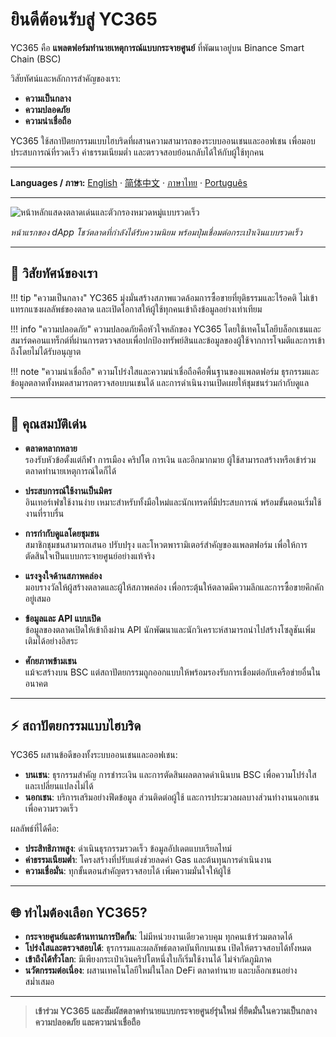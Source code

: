 # ยินดีต้อนรับสู่ YC365

YC365 คือ **แพลตฟอร์มทำนายเหตุการณ์แบบกระจายศูนย์** ที่พัฒนาอยู่บน Binance Smart Chain (BSC)

วิสัยทัศน์และหลักการสำคัญของเรา:

- **ความเป็นกลาง**
- **ความปลอดภัย**
- **ความน่าเชื่อถือ**

YC365 ใช้สถาปัตยกรรมแบบไฮบริดที่ผสานความสามารถของระบบออนเชนและออฟเชน เพื่อมอบประสบการณ์ที่รวดเร็ว ค่าธรรมเนียมต่ำ และตรวจสอบย้อนกลับได้ให้กับผู้ใช้ทุกคน

---

**Languages / ภาษา:** [English](../index.md) · [简体中文](../zh/index.md) · [ภาษาไทย](index.md) · [Português](../pt/index.md)

---

![หน้าหลักแสดงตลาดเด่นและตัวกรองหมวดหมู่แบบรวดเร็ว](../img/yc365/home-dashboard.png)

*หน้าแรกของ dApp โชว์ตลาดที่กำลังได้รับความนิยม พร้อมปุ่มเชื่อมต่อกระเป๋าเงินแบบรวดเร็ว*

---

## 🌟 วิสัยทัศน์ของเรา

!!! tip "ความเป็นกลาง"
    YC365 มุ่งมั่นสร้างสภาพแวดล้อมการซื้อขายที่ยุติธรรมและไร้อคติ ไม่เข้าแทรกแซงผลลัพธ์ของตลาด และเปิดโอกาสให้ผู้ใช้ทุกคนเข้าถึงข้อมูลอย่างเท่าเทียม

!!! info "ความปลอดภัย"
    ความปลอดภัยคือหัวใจหลักของ YC365 โดยใช้เทคโนโลยีบล็อกเชนและสมาร์ตคอนแทร็กต์ที่ผ่านการตรวจสอบเพื่อปกป้องทรัพย์สินและข้อมูลของผู้ใช้จากการโจมตีและการเข้าถึงโดยไม่ได้รับอนุญาต

!!! note "ความน่าเชื่อถือ"
    ความโปร่งใสและความน่าเชื่อถือคือพื้นฐานของแพลตฟอร์ม ธุรกรรมและข้อมูลตลาดทั้งหมดสามารถตรวจสอบบนเชนได้ และการดำเนินงานเปิดเผยให้ชุมชนร่วมกำกับดูแล

---

## 🚀 คุณสมบัติเด่น

- **ตลาดหลากหลาย**  
  รองรับหัวข้อตั้งแต่กีฬา การเมือง คริปโต การเงิน และอีกมากมาย ผู้ใช้สามารถสร้างหรือเข้าร่วมตลาดทำนายเหตุการณ์ใดก็ได้

- **ประสบการณ์ใช้งานเป็นมิตร**  
  อินเทอร์เฟซใช้งานง่าย เหมาะสำหรับทั้งมือใหม่และนักเทรดที่มีประสบการณ์ พร้อมขั้นตอนเริ่มใช้งานที่ราบรื่น

- **การกำกับดูแลโดยชุมชน**  
  สมาชิกชุมชนสามารถเสนอ ปรับปรุง และโหวตพารามิเตอร์สำคัญของแพลตฟอร์ม เพื่อให้การตัดสินใจเป็นแบบกระจายศูนย์อย่างแท้จริง

- **แรงจูงใจด้านสภาพคล่อง**  
  มอบรางวัลให้ผู้สร้างตลาดและผู้ให้สภาพคล่อง เพื่อกระตุ้นให้ตลาดมีความลึกและการซื้อขายคึกคักอยู่เสมอ

- **ข้อมูลและ API แบบเปิด**  
  ข้อมูลของตลาดเปิดให้เข้าถึงผ่าน API นักพัฒนาและนักวิเคราะห์สามารถนำไปสร้างโซลูชันเพิ่มเติมได้อย่างอิสระ

- **ศักยภาพข้ามเชน**  
  แม้จะสร้างบน BSC แต่สถาปัตยกรรมถูกออกแบบให้พร้อมรองรับการเชื่อมต่อกับเครือข่ายอื่นในอนาคต

---

## ⚡ สถาปัตยกรรมแบบไฮบริด

YC365 ผสานข้อดีของทั้งระบบออนเชนและออฟเชน:

- **บนเชน**: ธุรกรรมสำคัญ การชำระเงิน และการตัดสินผลตลาดดำเนินบน BSC เพื่อความโปร่งใสและเปลี่ยนแปลงไม่ได้
- **นอกเชน**: บริการเสริมอย่างฟีดข้อมูล ส่วนติดต่อผู้ใช้ และการประมวลผลบางส่วนทำงานนอกเชนเพื่อความรวดเร็ว

ผลลัพธ์ที่ได้คือ:

- **ประสิทธิภาพสูง**: ดำเนินธุรกรรมรวดเร็ว ข้อมูลอัปเดตแบบเรียลไทม์
- **ค่าธรรมเนียมต่ำ**: โครงสร้างที่ปรับแต่งช่วยลดค่า Gas และต้นทุนการดำเนินงาน
- **ความเชื่อมั่น**: ทุกขั้นตอนสำคัญตรวจสอบได้ เพิ่มความมั่นใจให้ผู้ใช้

---

## 🌐 ทำไมต้องเลือก YC365?

- **กระจายศูนย์และต้านทานการปิดกั้น**: ไม่มีหน่วยงานเดียวควบคุม ทุกคนเข้าร่วมตลาดได้
- **โปร่งใสและตรวจสอบได้**: ธุรกรรมและผลลัพธ์ตลาดบันทึกบนเชน เปิดให้ตรวจสอบได้ทั้งหมด
- **เข้าถึงได้ทั่วโลก**: มีเพียงกระเป๋าเงินคริปโตหนึ่งใบก็เริ่มใช้งานได้ ไม่จำกัดภูมิภาค
- **นวัตกรรมต่อเนื่อง**: ผสานเทคโนโลยีใหม่ในโลก DeFi ตลาดทำนาย และบล็อกเชนอย่างสม่ำเสมอ

---

> **เข้าร่วม YC365 และสัมผัสตลาดทำนายแบบกระจายศูนย์รุ่นใหม่ ที่ยึดมั่นในความเป็นกลาง ความปลอดภัย และความน่าเชื่อถือ**
